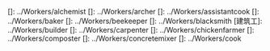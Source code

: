 
<!-- buildings -->
[市政厅]: ../Buildings/townhall
<!-- items -->
[补给船]: ../Items/supplycampandship
[补给营地]: ../Items/supplycampandship
[建筑工具]: ../Items/buildtool
<!-- workers -->
[]: ../Workers/alchemist
[]: ../Workers/archer
[]: ../Workers/assistantcook
[]: ../Workers/baker
[]: ../Workers/beekeeper
[]: ../Workers/blacksmith
[建筑工]: ../Workers/builder
[]: ../Workers/carpenter
[]: ../Workers/chickenfarmer
[]: ../Workers/composter
[]: ../Workers/concretemixer
[]: ../Workers/cook